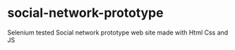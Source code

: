 # social-network-prototype
Selenium tested Social network prototype web site made  with Html Css and JS

